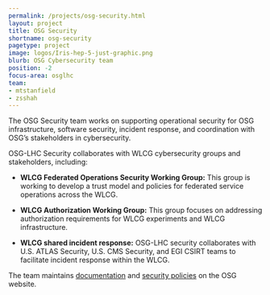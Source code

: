 ```yaml
---
permalink: /projects/osg-security.html
layout: project
title: OSG Security
shortname: osg-security
pagetype: project
image: logos/Iris-hep-5-just-graphic.png
blurb: OSG Cybersecurity team
position: -2
focus-area: osglhc
team:
- mtstanfield
- zsshah
---
```


The OSG Security team works on supporting operational security for OSG infrastructure, software security,
incident response, and coordination with OSG’s stakeholders in cybersecurity.

OSG-LHC Security collaborates with WLCG cybersecurity groups and stakeholders, including:

*  **WLCG Federated Operations Security Working Group:**
   This group is working to develop a trust model and policies for federated service operations across the WLCG.
   
*  **WLCG Authorization Working Group:**
   This group focuses on addressing authorization requirements for WLCG experiments and WLCG infrastructure.
   
*  **WLCG shared incident response:**
   OSG-LHC security collaborates with U.S. ATLAS Security, U.S. CMS Security, and EGI CSIRT teams to facilitate incident response within the WLCG.

The team maintains [documentation](https://opensciencegrid.org/security/) and [security policies](https://opensciencegrid.org/security/OSGSecurityPolicies/) on the OSG website.
